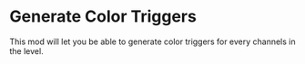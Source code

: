 # Generate Color Triggers

This mod will let you be able to generate color triggers for every channels in the level.
